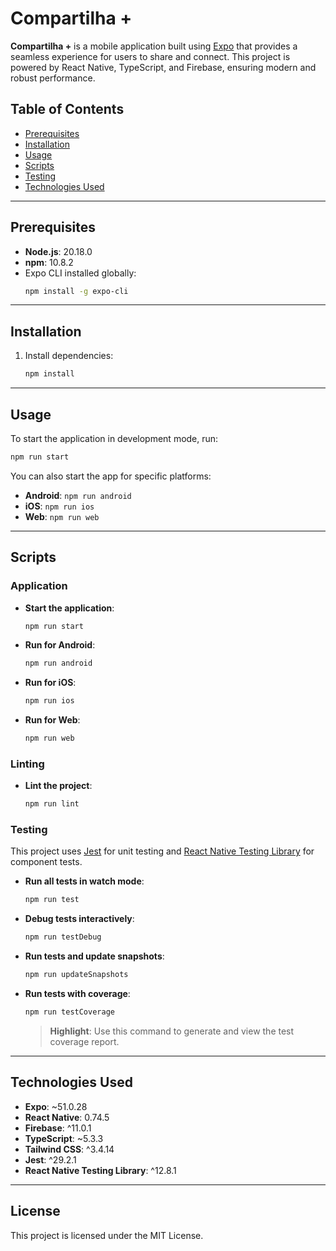 # Compartilha +

**Compartilha +** is a mobile application built using [Expo](https://expo.dev/) that provides a seamless experience for users to share and connect. This project is powered by React Native, TypeScript, and Firebase, ensuring modern and robust performance.

## Table of Contents
- [Prerequisites](#prerequisites)
- [Installation](#installation)
- [Usage](#usage)
- [Scripts](#scripts)
- [Testing](#testing)
- [Technologies Used](#technologies-used)

---

## Prerequisites
- **Node.js**: 20.18.0
- **npm**: 10.8.2
- Expo CLI installed globally:
  ```bash
  npm install -g expo-cli
  ```

---

## Installation

1. Install dependencies:
   ```bash
   npm install
   ```

---

## Usage

To start the application in development mode, run:
```bash
npm run start
```

You can also start the app for specific platforms:
- **Android**: `npm run android`
- **iOS**: `npm run ios`
- **Web**: `npm run web`

---

## Scripts

### Application
- **Start the application**:  
  ```bash
  npm run start
  ```

- **Run for Android**:  
  ```bash
  npm run android
  ```

- **Run for iOS**:  
  ```bash
  npm run ios
  ```

- **Run for Web**:  
  ```bash
  npm run web
  ```

### Linting
- **Lint the project**:  
  ```bash
  npm run lint
  ```

### Testing

This project uses [Jest](https://jestjs.io/) for unit testing and [React Native Testing Library](https://callstack.github.io/react-native-testing-library/) for component tests.


- **Run all tests in watch mode**:  
  ```bash
  npm run test
  ```

- **Debug tests interactively**:  
  ```bash
  npm run testDebug
  ```

- **Run tests and update snapshots**:  
  ```bash
  npm run updateSnapshots
  ```

- **Run tests with coverage**:  
  ```bash
  npm run testCoverage
  ```

  > **Highlight**: Use this command to generate and view the test coverage report.

---

## Technologies Used
- **Expo**: ~51.0.28
- **React Native**: 0.74.5
- **Firebase**: ^11.0.1
- **TypeScript**: ~5.3.3
- **Tailwind CSS**: ^3.4.14
- **Jest**: ^29.2.1
- **React Native Testing Library**: ^12.8.1

---

## License
This project is licensed under the MIT License. 